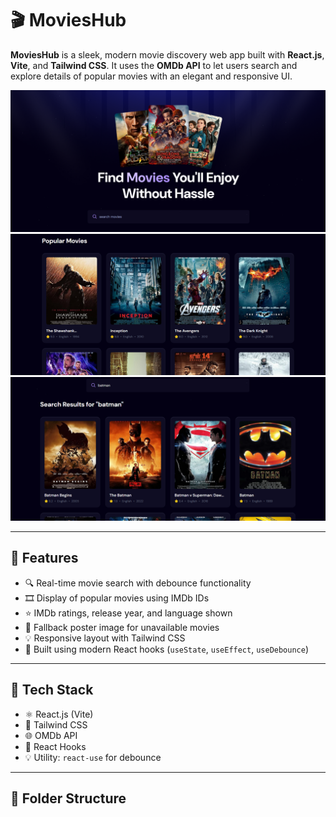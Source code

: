 # 🎬 MoviesHub

**MoviesHub** is a sleek, modern movie discovery web app built with **React.js**, **Vite**, and **Tailwind CSS**. It uses the **OMDb API** to let users search and explore details of popular movies with an elegant and responsive UI.

![Screenshot](./m1.png)
![Screenshot](./m2.png)
![Screenshot](./m3.png)

---

## 🚀 Features

- 🔍 Real-time movie search with debounce functionality
- 🎞️ Display of popular movies using IMDb IDs
- ⭐ IMDb ratings, release year, and language shown
- 📂 Fallback poster image for unavailable movies
- 💡 Responsive layout with Tailwind CSS
- 🧠 Built using modern React hooks (`useState`, `useEffect`, `useDebounce`)

---

## 🔧 Tech Stack

- ⚛️ React.js (Vite)
- 🎨 Tailwind CSS
- 🌐 OMDb API
- 🧰 React Hooks
- 💡 Utility: `react-use` for debounce

---

## 📂 Folder Structure

